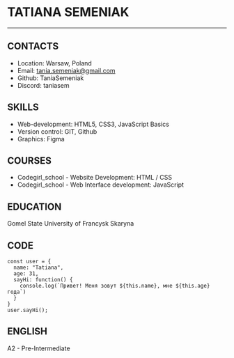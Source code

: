 # TATIANA SEMENIAK
***
## CONTACTS
* Location: Warsaw, Poland
* Email: tania.semeniak@gmail.com
* Github: TaniaSemeniak
* Discord: taniasem
## SKILLS
* Web-development: HTML5, CSS3, JavaScript Basics
* Version control: GIT, Github
* Graphics: Figma
## COURSES
* Codegirl_school - Website Development: HTML / CSS
* Codegirl_school - Web Interface development: JavaScript
## EDUCATION
Gomel State University of Francysk Skaryna
## CODE
```
const user = {
  name: "Tatiana",
  age: 31,
  sayHi: function() {
    console.log(`Привет! Меня зовут ${this.name}, мне ${this.age} года`)
  }
}
user.sayHi();
```
## ENGLISH
A2 - Pre-Intermediate